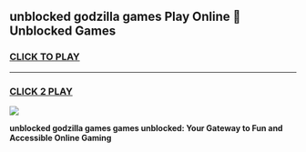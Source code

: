 
## unblocked godzilla games Play Online 👋 Unblocked Games
<h3>
<a href="https://premium.freeplayer.one?title=unblocked_godzilla_games&ref=19F">CLICK TO PLAY</a></h3>
<hr>

<h3>
<a href="https://premium.freeplayer.one?title=unblocked_godzilla_games&ref=19F">CLICK 2 PLAY</a>
  
</h3>

<a href="https://premium.freeplayer.one?title=unblocked_godzilla_games&ref=19F"><img src="https://clearcache.store/games.png"></a>


**unblocked godzilla games games unblocked: Your Gateway to Fun and Accessible Online Gaming**
